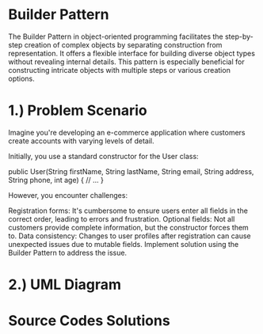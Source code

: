# Builder Pattern
The Builder Pattern in object-oriented programming facilitates the step-by-step creation of complex objects by separating construction from representation. It offers a flexible interface for building diverse object types without revealing internal details. This pattern is especially beneficial for constructing intricate objects with multiple steps or various creation options.
# 1.) Problem Scenario
Imagine you're developing an e-commerce application where customers create accounts with varying levels of detail.

Initially, you use a standard constructor for the User class:

public User(String firstName, String lastName, String email,
           String address, String phone, int age) {
     // ...
}

However, you encounter challenges:

Registration forms: It's cumbersome to ensure users enter all fields in the correct order, leading to errors and frustration.
Optional fields: Not all customers provide complete information, but the constructor forces them to.
Data consistency: Changes to user profiles after registration can cause unexpected issues due to mutable fields.
Implement solution using the Builder Pattern to address the issue.
# 2.) UML Diagram

# Source Codes Solutions

